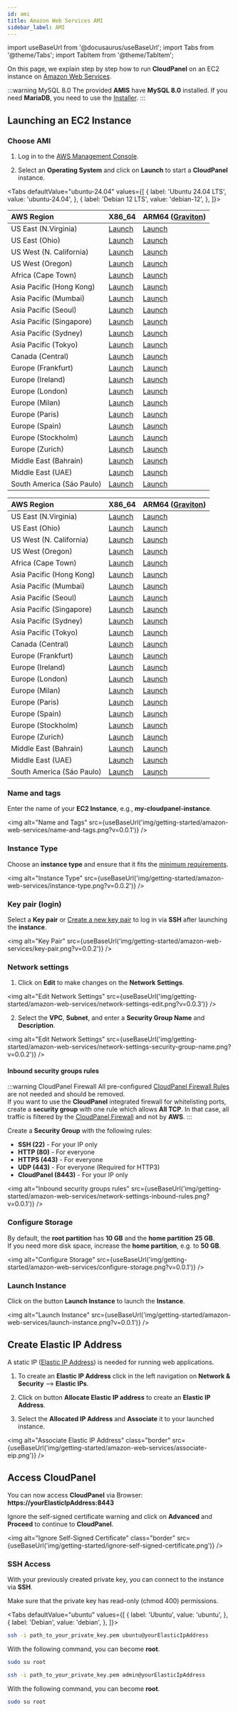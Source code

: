 ```yaml
---
id: ami
title: Amazon Web Services AMI
sidebar_label: AMI
---
```


import useBaseUrl from '@docusaurus/useBaseUrl';
import Tabs from '@theme/Tabs';
import TabItem from '@theme/TabItem';

On this page, we explain step by step how to run **CloudPanel** on an EC2 instance on [Amazon Web Services](https://aws.amazon.com/).

:::warning MySQL 8.0
The provided **AMIS** have **MySQL 8.0** installed. If you need **MariaDB**, you need to use the [Installer](../installer).
:::

## Launching an EC2 Instance

### Choose AMI

1. Log in to the [AWS Management Console](https://console.aws.amazon.com/ec2/). 

2. Select an **Operating System** and click on **Launch** to start a **CloudPanel** instance.

<Tabs
defaultValue="ubuntu-24.04"
values={[
{ label: 'Ubuntu 24.04 LTS', value: 'ubuntu-24.04', },
{ label: 'Debian 12 LTS', value: 'debian-12', },
]}>
<TabItem value="ubuntu-24.04">

| AWS Region                | X86_64                                                                                                         | ARM64 ([Graviton](https://aws.amazon.com/ec2/graviton/))                                                      |
|:--------------------------|:---------------------------------------------------------------------------------------------------------------|:--------------------------------------------------------------------------------------------------------------|
| US East (N.Virginia)      | [Launch](https://ami-launcher.clp.io/?region=us-east-1&name=cloudpanel-ubuntu-24.04-x86_64&version=2.5.0)      | [Launch](https://ami-launcher.clp.io/?region=us-east-1&name=cloudpanel-ubuntu-24.04-arm64&version=2.5.0)      |
| US East (Ohio)            | [Launch](https://ami-launcher.clp.io/?region=us-east-2&name=cloudpanel-ubuntu-24.04-x86_64&version=2.5.0)      | [Launch](https://ami-launcher.clp.io/?region=us-east-2&name=cloudpanel-ubuntu-24.04-arm64&version=2.5.0)      |
| US West (N. California)   | [Launch](https://ami-launcher.clp.io/?region=us-west-1&name=cloudpanel-ubuntu-24.04-x86_64&version=2.5.0)      | [Launch](https://ami-launcher.clp.io/?region=us-west-1&name=cloudpanel-ubuntu-24.04-arm64&version=2.5.0)      |
| US West (Oregon)          | [Launch](https://ami-launcher.clp.io/?region=us-west-2&name=cloudpanel-ubuntu-24.04-x86_64&version=2.5.0)      | [Launch](https://ami-launcher.clp.io/?region=us-west-2&name=cloudpanel-ubuntu-24.04-arm64&version=2.5.0)      |
| Africa (Cape Town)        | [Launch](https://ami-launcher.clp.io/?region=af-south-1&name=cloudpanel-ubuntu-24.04-x86_64&version=2.5.0)     | [Launch](https://ami-launcher.clp.io/?region=af-south-1&name=cloudpanel-ubuntu-24.04-arm64&version=2.5.0)     |
| Asia Pacific (Hong Kong)  | [Launch](https://ami-launcher.clp.io/?region=ap-east-1&name=cloudpanel-ubuntu-24.04-x86_64&version=2.5.0)      | [Launch](https://ami-launcher.clp.io/?region=ap-east-1&name=cloudpanel-ubuntu-24.04-arm64&version=2.5.0)      |
| Asia Pacific (Mumbai)     | [Launch](https://ami-launcher.clp.io/?region=ap-south-1&name=cloudpanel-ubuntu-24.04-x86_64&version=2.5.0)     | [Launch](https://ami-launcher.clp.io/?region=ap-south-1&name=cloudpanel-ubuntu-24.04-arm64&version=2.5.0)     |
| Asia Pacific (Seoul)      | [Launch](https://ami-launcher.clp.io/?region=ap-northeast-1&name=cloudpanel-ubuntu-24.04-x86_64&version=2.5.0) | [Launch](https://ami-launcher.clp.io/?region=ap-northeast-1&name=cloudpanel-ubuntu-24.04-arm64&version=2.5.0) |
| Asia Pacific (Singapore)  | [Launch](https://ami-launcher.clp.io/?region=ap-southeast-1&name=cloudpanel-ubuntu-24.04-x86_64&version=2.5.0) | [Launch](https://ami-launcher.clp.io/?region=ap-southeast-1&name=cloudpanel-ubuntu-24.04-arm64&version=2.5.0) |
| Asia Pacific (Sydney)     | [Launch](https://ami-launcher.clp.io/?region=ap-southeast-2&name=cloudpanel-ubuntu-24.04-x86_64&version=2.5.0) | [Launch](https://ami-launcher.clp.io/?region=ap-southeast-2&name=cloudpanel-ubuntu-24.04-arm64&version=2.5.0) |
| Asia Pacific (Tokyo)      | [Launch](https://ami-launcher.clp.io/?region=ap-northeast-1&name=cloudpanel-ubuntu-24.04-x86_64&version=2.5.0) | [Launch](https://ami-launcher.clp.io/?region=ap-northeast-1&name=cloudpanel-ubuntu-24.04-arm64&version=2.5.0) |
| Canada (Central)          | [Launch](https://ami-launcher.clp.io/?region=ca-central-1&name=cloudpanel-ubuntu-24.04-x86_64&version=2.5.0)   | [Launch](https://ami-launcher.clp.io/?region=ca-central-1&name=cloudpanel-ubuntu-24.04-arm64&version=2.5.0)   |
| Europe (Frankfurt)        | [Launch](https://ami-launcher.clp.io/?region=eu-central-1&name=cloudpanel-ubuntu-24.04-x86_64&version=2.5.0)   | [Launch](https://ami-launcher.clp.io/?region=eu-central-1&name=cloudpanel-ubuntu-24.04-arm64&version=2.5.0)   |
| Europe (Ireland)          | [Launch](https://ami-launcher.clp.io/?region=eu-west-1&name=cloudpanel-ubuntu-24.04-x86_64&version=2.5.0)      | [Launch](https://ami-launcher.clp.io/?region=eu-west-1&name=cloudpanel-ubuntu-24.04-arm64&version=2.5.0)      |
| Europe (London)           | [Launch](https://ami-launcher.clp.io/?region=eu-west-2&name=cloudpanel-ubuntu-24.04-x86_64&version=2.5.0)      | [Launch](https://ami-launcher.clp.io/?region=eu-west-2&name=cloudpanel-ubuntu-24.04-arm64&version=2.5.0)      |
| Europe (Milan)            | [Launch](https://ami-launcher.clp.io/?region=eu-south-1&name=cloudpanel-ubuntu-24.04-x86_64&version=2.5.0)     | [Launch](https://ami-launcher.clp.io/?region=eu-south-1&name=cloudpanel-ubuntu-24.04-arm64&version=2.5.0)     |
| Europe (Paris)            | [Launch](https://ami-launcher.clp.io/?region=eu-west-3&name=cloudpanel-ubuntu-24.04-x86_64&version=2.5.0)      | [Launch](https://ami-launcher.clp.io/?region=eu-west-3&name=cloudpanel-ubuntu-24.04-arm64&version=2.5.0)      |
| Europe (Spain)            | [Launch](https://ami-launcher.clp.io/?region=eu-south-2&name=cloudpanel-ubuntu-24.04-x86_64&version=2.5.0)     | [Launch](https://ami-launcher.clp.io/?region=eu-south-2&name=cloudpanel-ubuntu-24.04-arm64&version=2.5.0)     |
| Europe (Stockholm)        | [Launch](https://ami-launcher.clp.io/?region=eu-north-1&name=cloudpanel-ubuntu-24.04-x86_64&version=2.5.0)     | [Launch](https://ami-launcher.clp.io/?region=eu-north-1&name=cloudpanel-ubuntu-24.04-arm64&version=2.5.0)     |
| Europe (Zurich)           | [Launch](https://ami-launcher.clp.io/?region=eu-central-2&name=cloudpanel-ubuntu-24.04-x86_64&version=2.5.0)   | [Launch](https://ami-launcher.clp.io/?region=eu-central-2&name=cloudpanel-ubuntu-24.04-arm64&version=2.5.0)   |
| Middle East (Bahrain)     | [Launch](https://ami-launcher.clp.io/?region=me-south-1&name=cloudpanel-ubuntu-24.04-x86_64&version=2.5.0)     | [Launch](https://ami-launcher.clp.io/?region=me-south-1&name=cloudpanel-ubuntu-24.04-arm64&version=2.5.0)     |
| Middle East (UAE)         | [Launch](https://ami-launcher.clp.io/?region=me-central-1&name=cloudpanel-ubuntu-24.04-x86_64&version=2.5.0)   | [Launch](https://ami-launcher.clp.io/?region=me-central-1&name=cloudpanel-ubuntu-24.04-arm64&version=2.5.0)   |
| South America (Sáo Paulo) | [Launch](https://ami-launcher.clp.io/?region=sa-east-1&name=cloudpanel-ubuntu-24.04-x86_64&version=2.5.0)      | [Launch](https://ami-launcher.clp.io/?region=sa-east-1&name=cloudpanel-ubuntu-24.04-arm64&version=2.5.0)      |

</TabItem>
<TabItem value="debian-12">

| AWS Region                | X86_64                                                                                                      | ARM64 ([Graviton](https://aws.amazon.com/ec2/graviton/))                                                   |
|:--------------------------|:------------------------------------------------------------------------------------------------------------|:-----------------------------------------------------------------------------------------------------------|
| US East (N.Virginia)      | [Launch](https://ami-launcher.clp.io/?region=us-east-1&name=cloudpanel-debian-12-x86_64&version=2.5.0)      | [Launch](https://ami-launcher.clp.io/?region=us-east-1&name=cloudpanel-debian-12-arm64&version=2.5.0)      |
| US East (Ohio)            | [Launch](https://ami-launcher.clp.io/?region=us-east-2&name=cloudpanel-debian-12-x86_64&version=2.5.0)      | [Launch](https://ami-launcher.clp.io/?region=us-east-2&name=cloudpanel-debian-12-arm64&version=2.5.0)      |
| US West (N. California)   | [Launch](https://ami-launcher.clp.io/?region=us-west-1&name=cloudpanel-debian-12-x86_64&version=2.5.0)      | [Launch](https://ami-launcher.clp.io/?region=us-west-1&name=cloudpanel-debian-12-arm64&version=2.5.0)      |
| US West (Oregon)          | [Launch](https://ami-launcher.clp.io/?region=us-west-2&name=cloudpanel-debian-12-x86_64&version=2.5.0)      | [Launch](https://ami-launcher.clp.io/?region=us-west-2&name=cloudpanel-debian-12-arm64&version=2.5.0)      |
| Africa (Cape Town)        | [Launch](https://ami-launcher.clp.io/?region=af-south-1&name=cloudpanel-debian-12-x86_64&version=2.5.0)     | [Launch](https://ami-launcher.clp.io/?region=us-west-2&name=cloudpanel-debian-12-arm64&version=2.5.0)      |
| Asia Pacific (Hong Kong)  | [Launch](https://ami-launcher.clp.io/?region=ap-east-1&name=cloudpanel-debian-12-x86_64&version=2.5.0)      | [Launch](https://ami-launcher.clp.io/?region=af-south-1&name=cloudpanel-debian-12-arm64&version=2.5.0)     |
| Asia Pacific (Mumbai)     | [Launch](https://ami-launcher.clp.io/?region=ap-south-1&name=cloudpanel-debian-12-x86_64&version=2.5.0)     | [Launch](https://ami-launcher.clp.io/?region=ap-south-1&name=cloudpanel-debian-12-arm64&version=2.5.0)     |
| Asia Pacific (Seoul)      | [Launch](https://ami-launcher.clp.io/?region=ap-northeast-1&name=cloudpanel-debian-12-x86_64&version=2.5.0) | [Launch](https://ami-launcher.clp.io/?region=ap-northeast-1&name=cloudpanel-debian-12-arm64&version=2.5.0) |
| Asia Pacific (Singapore)  | [Launch](https://ami-launcher.clp.io/?region=ap-southeast-1&name=cloudpanel-debian-12-x86_64&version=2.5.0) | [Launch](https://ami-launcher.clp.io/?region=ap-southeast-1&name=cloudpanel-debian-12-arm64&version=2.5.0) |
| Asia Pacific (Sydney)     | [Launch](https://ami-launcher.clp.io/?region=ap-southeast-2&name=cloudpanel-debian-12-x86_64&version=2.5.0) | [Launch](https://ami-launcher.clp.io/?region=ap-southeast-2&name=cloudpanel-debian-12-arm64&version=2.5.0) |
| Asia Pacific (Tokyo)      | [Launch](https://ami-launcher.clp.io/?region=ap-northeast-1&name=cloudpanel-debian-12-x86_64&version=2.5.0) | [Launch](https://ami-launcher.clp.io/?region=ap-northeast-1&name=cloudpanel-debian-12-arm64&version=2.5.0) |
| Canada (Central)          | [Launch](https://ami-launcher.clp.io/?region=ca-central-1&name=cloudpanel-debian-12-x86_64&version=2.5.0)   | [Launch](https://ami-launcher.clp.io/?region=ca-central-1&name=cloudpanel-debian-12-arm64&version=2.5.0)   |
| Europe (Frankfurt)        | [Launch](https://ami-launcher.clp.io/?region=eu-central-1&name=cloudpanel-debian-12-x86_64&version=2.5.0)   | [Launch](https://ami-launcher.clp.io/?region=eu-central-1&name=cloudpanel-debian-12-arm64&version=2.5.0)   |
| Europe (Ireland)          | [Launch](https://ami-launcher.clp.io/?region=eu-west-1&name=cloudpanel-debian-12-x86_64&version=2.5.0)      | [Launch](https://ami-launcher.clp.io/?region=eu-west-1&name=cloudpanel-debian-12-arm64&version=2.5.0)      |
| Europe (London)           | [Launch](https://ami-launcher.clp.io/?region=eu-west-2&name=cloudpanel-debian-12-x86_64&version=2.5.0)      | [Launch](https://ami-launcher.clp.io/?region=eu-west-2&name=cloudpanel-debian-12-arm64&version=2.5.0)      |
| Europe (Milan)            | [Launch](https://ami-launcher.clp.io/?region=eu-south-1&name=cloudpanel-debian-12-x86_64&version=2.5.0)     | [Launch](https://ami-launcher.clp.io/?region=eu-south-1&name=cloudpanel-debian-12-arm64&version=2.5.0)     |
| Europe (Paris)            | [Launch](https://ami-launcher.clp.io/?region=eu-west-3&name=cloudpanel-debian-12-x86_64&version=2.5.0)      | [Launch](https://ami-launcher.clp.io/?region=eu-west-3&name=cloudpanel-debian-12-arm64&version=2.5.0)      |
| Europe (Spain)            | [Launch](https://ami-launcher.clp.io/?region=eu-south-2&name=cloudpanel-debian-12-x86_64&version=2.5.0)     | [Launch](https://ami-launcher.clp.io/?region=eu-south-2&name=cloudpanel-debian-12-arm64&version=2.5.0)     |
| Europe (Stockholm)        | [Launch](https://ami-launcher.clp.io/?region=eu-north-1&name=cloudpanel-debian-12-x86_64&version=2.5.0)     | [Launch](https://ami-launcher.clp.io/?region=eu-north-1&name=cloudpanel-debian-12-arm64&version=2.5.0)     |
| Europe (Zurich)           | [Launch](https://ami-launcher.clp.io/?region=eu-central-2&name=cloudpanel-debian-12-x86_64&version=2.5.0)   | [Launch](https://ami-launcher.clp.io/?region=eu-central-2&name=cloudpanel-debian-12-arm64&version=2.5.0)   |
| Middle East (Bahrain)     | [Launch](https://ami-launcher.clp.io/?region=me-south-1&name=cloudpanel-debian-12-x86_64&version=2.5.0)     | [Launch](https://ami-launcher.clp.io/?region=me-south-1&name=cloudpanel-debian-12-arm64&version=2.5.0)     |
| Middle East (UAE)         | [Launch](https://ami-launcher.clp.io/?region=me-central-1&name=cloudpanel-debian-12-x86_64&version=2.5.0)   | [Launch](https://ami-launcher.clp.io/?region=me-central-1&name=cloudpanel-debian-12-arm64&version=2.5.0)   |
| South America (Sáo Paulo) | [Launch](https://ami-launcher.clp.io/?region=sa-east-1&name=cloudpanel-debian-12-x86_64&version=2.5.0)      | [Launch](https://ami-launcher.clp.io/?region=sa-east-1&name=cloudpanel-debian-12-arm64&version=2.5.0)      |

</TabItem>
</Tabs>

### Name and tags

Enter the name of your **EC2 Instance**, e.g., **my-cloudpanel-instance**.

<img alt="Name and Tags" src={useBaseUrl('img/getting-started/amazon-web-services/name-and-tags.png?v=0.0.1')} />

### Instance Type

Choose an **instance type** and ensure that it fits the [minimum requirements](../../../../requirements).

<img alt="Instance Type" src={useBaseUrl('img/getting-started/amazon-web-services/instance-type.png?v=0.0.2')} />

### Key pair (login)

Select a **Key pair** or [Create a new key pair](https://docs.aws.amazon.com/AWSEC2/latest/UserGuide/ec2-key-pairs.html?icmpid=docs_ec2_console) to log in via **SSH** after launching the **instance**.

<img alt="Key Pair" src={useBaseUrl('img/getting-started/amazon-web-services/key-pair.png?v=0.0.2')} />

### Network settings

1. Click on **Edit** to make changes on the **Network Settings**.

<img alt="Edit Network Settings" src={useBaseUrl('img/getting-started/amazon-web-services/network-settings-edit.png?v=0.0.3')} />

2. Select the **VPC**, **Subnet**, and enter a **Security Group Name** and **Description**.

<img alt="Edit Network Settings" src={useBaseUrl('img/getting-started/amazon-web-services/network-settings-security-group-name.png?v=0.0.2')} />

#### Inbound security groups rules

:::warning CloudPanel Firewall
All pre-configured [CloudPanel Firewall Rules](../../../../admin-area/security/#firewall) are not needed and should be removed. <br />
If you want to use the **CloudPanel** integrated firewall for whitelisting ports, create a **security group** with one rule which allows **All TCP**.
In that case, all traffic is filtered by the [CloudPanel Firewall](../../../../admin-area/security/#firewall) and not by **AWS**.
:::

Create a **Security Group** with the following rules:

- **SSH (22)** - For your IP only
- **HTTP (80)** - For everyone
- **HTTPS (443)** - For everyone
- **UDP (443)** - For everyone (Required for HTTP3)
- **CloudPanel (8443)** - For your IP only

<img alt="Inbound security groups rules" src={useBaseUrl('img/getting-started/amazon-web-services/network-settings-inbound-rules.png?v=0.0.1')} />

### Configure Storage

By default, the **root partition** has **10 GB** and the **home partition** **25 GB**. <br />
If you need more disk space, increase the **home partition**, e.g. to **50 GB**.

<img alt="Configure Storage" src={useBaseUrl('img/getting-started/amazon-web-services/configure-storage.png?v=0.0.1')} />

### Launch Instance

Click on the button **Launch Instance** to launch the **Instance**.

<img alt="Launch Instance" src={useBaseUrl('img/getting-started/amazon-web-services/launch-instance.png?v=0.0.1')} />

## Create Elastic IP Address

A static IP ([Elastic IP Address](https://docs.aws.amazon.com/AWSEC2/latest/UserGuide/elastic-ip-addresses-eip.html)) is needed for running web applications. <br />

1. To create an **Elastic IP Address** click in the left navigation on **Network & Security** --> **Elastic IPs**.

2. Click on button **Allocate Elastic IP address** to create an **Elastic IP Address**.

3. Select the **Allocated IP Address** and **Associate** it to your launched instance.

<img alt="Associate Elastic IP Address" class="border" src={useBaseUrl('img/getting-started/amazon-web-services/associate-eip.png')} />

## Access CloudPanel

You can now access **CloudPanel** via Browser: **https://yourElasticIpAddress:8443**

Ignore the self-signed certificate warning and click on **Advanced** and **Proceed** to continue to **CloudPanel**.

<img alt="Ignore Self-Signed Certificate" class="border" src={useBaseUrl('img/getting-started/ignore-self-signed-certificate.png')} />

### SSH Access

With your previously created private key, you can connect to the instance via **SSH**. <br />

Make sure that the private key has read-only (chmod 400) permissions.

<Tabs
defaultValue="ubuntu"
values={[
{ label: 'Ubuntu', value: 'ubuntu', },
{ label: 'Debian', value: 'debian', },
]}>
<TabItem value="ubuntu">

```bash
ssh -i path_to_your_private_key.pem ubuntu@yourElasticIpAddress
```

With the following command, you can become **root**.

```bash
sudo su root
```

</TabItem>
<TabItem value="debian">

```bash
ssh -i path_to_your_private_key.pem admin@yourElasticIpAddress
```

With the following command, you can become **root**.

```bash
sudo su root
```

</TabItem>
</Tabs>